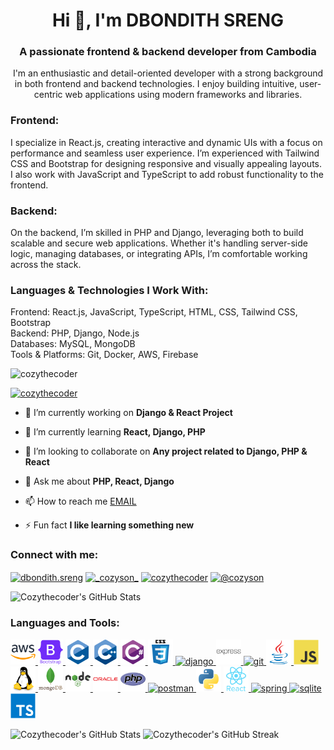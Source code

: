<h1 align="center">Hi 👋, I'm DBONDITH SRENG</h1>
<h3 align="center">A passionate frontend & backend developer from Cambodia</h3>

<p align="center">
I'm an enthusiastic and detail-oriented developer with a strong background in both frontend and backend technologies. I enjoy building intuitive, user-centric web applications using modern frameworks and libraries.
</p>

<h3 align="left">Frontend:</h3>
<p align="left">
I specialize in React.js, creating interactive and dynamic UIs with a focus on performance and seamless user experience. I’m experienced with Tailwind CSS and Bootstrap for designing responsive and visually appealing layouts. I also work with JavaScript and TypeScript to add robust functionality to the frontend.
</p>

<h3 align="left">Backend:</h3>
<p align="left">
On the backend, I’m skilled in PHP and Django, leveraging both to build scalable and secure web applications. Whether it's handling server-side logic, managing databases, or integrating APIs, I’m comfortable working across the stack.
</p>

<h3 align="left">Languages & Technologies I Work With:</h3>
<p align="left">
Frontend: React.js, JavaScript, TypeScript, HTML, CSS, Tailwind CSS, Bootstrap<br>
Backend: PHP, Django, Node.js<br>
Databases: MySQL, MongoDB<br>
Tools & Platforms: Git, Docker, AWS, Firebase
</p>

<p align="left"> <img src="https://komarev.com/ghpvc/?username=cozythecoder&label=Profile%20views&color=0e75b6&style=flat" alt="cozythecoder" /> </p>

<p align="left"> <a href="https://github.com/ryo-ma/github-profile-trophy"><img src="https://github-profile-trophy.vercel.app/?username=cozythecoder" alt="cozythecoder" /></a> </p>

- 🔭 I’m currently working on **Django & React Project**

- 🌱 I’m currently learning **React, Django, PHP**

- 👯 I’m looking to collaborate on **Any project related to Django, PHP & React**

- 💬 Ask me about **PHP, React, Django**

- 📫 How to reach me <a href="mailto:srengd.bondith99@gmail.com">EMAIL</a>

- ⚡ Fun fact **I like learning something new**

<h3 align="left">Connect with me:</h3>
<p align="left">
<a href="https://fb.com/dbondith.sreng" target="blank"><img align="center" src="https://raw.githubusercontent.com/rahuldkjain/github-profile-readme-generator/master/src/images/icons/Social/facebook.svg" alt="dbondith.sreng" height="30" width="40" /></a>
<a href="https://instagram.com/_cozyson_" target="blank"><img align="center" src="https://raw.githubusercontent.com/rahuldkjain/github-profile-readme-generator/master/src/images/icons/Social/instagram.svg" alt="_cozyson_" height="30" width="40" /></a>
<a href="https://www.leetcode.com/cozythecoder" target="blank"><img align="center" src="https://raw.githubusercontent.com/rahuldkjain/github-profile-readme-generator/master/src/images/icons/Social/leet-code.svg" alt="cozythecoder" height="30" width="40" /></a>
<a href="https://discord.gg/@cozyson" target="blank"><img align="center" src="https://raw.githubusercontent.com/rahuldkjain/github-profile-readme-generator/master/src/images/icons/Social/discord.svg" alt="@cozyson" height="30" width="40" /></a>
</p>
<img src="https://github-readme-stats.vercel.app/api/top-langs/?username=Cozythecoder&theme=radical&show_icons=true&hide_border=true&layout=compact" alt="Cozythecoder's GitHub Stats" />
<h3 align="left">Languages and Tools:</h3>
<p align="left"> 
<a href="https://aws.amazon.com" target="_blank" rel="noreferrer"> 
  <img src="https://raw.githubusercontent.com/devicons/devicon/master/icons/amazonwebservices/amazonwebservices-original-wordmark.svg" alt="aws" width="40" height="40"/> 
</a> 
<a href="https://getbootstrap.com" target="_blank" rel="noreferrer"> 
  <img src="https://raw.githubusercontent.com/devicons/devicon/master/icons/bootstrap/bootstrap-plain-wordmark.svg" alt="bootstrap" width="40" height="40"/> 
</a> 
<a href="https://www.cprogramming.com/" target="_blank" rel="noreferrer"> 
  <img src="https://raw.githubusercontent.com/devicons/devicon/master/icons/c/c-original.svg" alt="c" width="40" height="40"/> 
</a> 
<a href="https://www.w3schools.com/cpp/" target="_blank" rel="noreferrer"> 
  <img src="https://raw.githubusercontent.com/devicons/devicon/master/icons/cplusplus/cplusplus-original.svg" alt="cplusplus" width="40" height="40"/> 
</a> 
<a href="https://www.w3schools.com/cs/" target="_blank" rel="noreferrer"> 
  <img src="https://raw.githubusercontent.com/devicons/devicon/master/icons/csharp/csharp-original.svg" alt="csharp" width="40" height="40"/> 
</a> 
<a href="https://www.w3schools.com/css/" target="_blank" rel="noreferrer"> 
  <img src="https://raw.githubusercontent.com/devicons/devicon/master/icons/css3/css3-original-wordmark.svg" alt="css3" width="40" height="40"/> 
</a> 
<a href="https://www.djangoproject.com/" target="_blank" rel="noreferrer"> 
  <img src="https://cdn.worldvectorlogo.com/logos/django.svg" alt="django" width="40" height="40"/> 
</a> 
<a href="https://expressjs.com" target="_blank" rel="noreferrer"> 
  <img src="https://raw.githubusercontent.com/devicons/devicon/master/icons/express/express-original-wordmark.svg" alt="express" width="40" height="40"/> 
</a> 
<a href="https://git-scm.com/" target="_blank" rel="noreferrer"> 
  <img src="https://www.vectorlogo.zone/logos/git-scm/git-scm-icon.svg" alt="git" width="40" height="40"/> 
</a> 
<a href="https://www.java.com" target="_blank" rel="noreferrer"> 
  <img src="https://raw.githubusercontent.com/devicons/devicon/master/icons/java/java-original.svg" alt="java" width="40" height="40"/> 
</a> 
<a href="https://developer.mozilla.org/en-US/docs/Web/JavaScript" target="_blank" rel="noreferrer"> 
  <img src="https://raw.githubusercontent.com/devicons/devicon/master/icons/javascript/javascript-original.svg" alt="javascript" width="40" height="40"/> 
</a> 
<a href="https://www.linux.org/" target="_blank" rel="noreferrer"> 
  <img src="https://raw.githubusercontent.com/devicons/devicon/master/icons/linux/linux-original.svg" alt="linux" width="40" height="40"/> 
</a> 
<a href="https://www.mongodb.com/" target="_blank" rel="noreferrer"> 
  <img src="https://raw.githubusercontent.com/devicons/devicon/master/icons/mongodb/mongodb-original-wordmark.svg" alt="mongodb" width="40" height="40"/> 
</a> 
<a href="https://nodejs.org" target="_blank" rel="noreferrer"> 
  <img src="https://raw.githubusercontent.com/devicons/devicon/master/icons/nodejs/nodejs-original-wordmark.svg" alt="nodejs" width="40" height="40"/> 
</a> 
<a href="https://www.oracle.com/" target="_blank" rel="noreferrer"> 
  <img src="https://raw.githubusercontent.com/devicons/devicon/master/icons/oracle/oracle-original.svg" alt="oracle" width="40" height="40"/> 
</a> 
<a href="https://www.php.net" target="_blank" rel="noreferrer"> 
  <img src="https://raw.githubusercontent.com/devicons/devicon/master/icons/php/php-original.svg" alt="php" width="40" height="40"/> 
</a> 
<a href="https://postman.com" target="_blank" rel="noreferrer"> 
  <img src="https://www.vectorlogo.zone/logos/getpostman/getpostman-icon.svg" alt="postman" width="40" height="40"/> 
</a> 
<a href="https://www.python.org" target="_blank" rel="noreferrer"> 
  <img src="https://raw.githubusercontent.com/devicons/devicon/master/icons/python/python-original.svg" alt="python" width="40" height="40"/> 
</a> 
<a href="https://reactjs.org/" target="_blank" rel="noreferrer"> 
  <img src="https://raw.githubusercontent.com/devicons/devicon/master/icons/react/react-original-wordmark.svg" alt="react" width="40" height="40"/> 
</a> 
<a href="https://spring.io/" target="_blank" rel="noreferrer"> 
  <img src="https://www.vectorlogo.zone/logos/springio/springio-icon.svg" alt="spring" width="40" height="40"/> 
</a> 
<a href="https://www.sqlite.org/" target="_blank" rel="noreferrer"> 
  <img src="https://www.vectorlogo.zone/logos/sqlite/sqlite-icon.svg" alt="sqlite" width="40" height="40"/> 
</a> 
<a href="https://www.typescriptlang.org/" target="_blank" rel="noreferrer"> 
  <img src="https://raw.githubusercontent.com/devicons/devicon/master/icons/typescript/typescript-original.svg" alt="typescript" width="40" height="40"/> 
</a> 
</p>
<img src="https://github-readme-stats.vercel.app/api?username=Cozythecoder&theme=radical&show_icons=true&hide_border=true&count_private=true" alt="Cozythecoder's GitHub Stats" width="400" height="200" />
<img src="https://github-readme-streak-stats.herokuapp.com/?user=Cozythecoder&theme=radical&hide_border=true" alt="Cozythecoder's GitHub Streak" width="425" height="200" />
